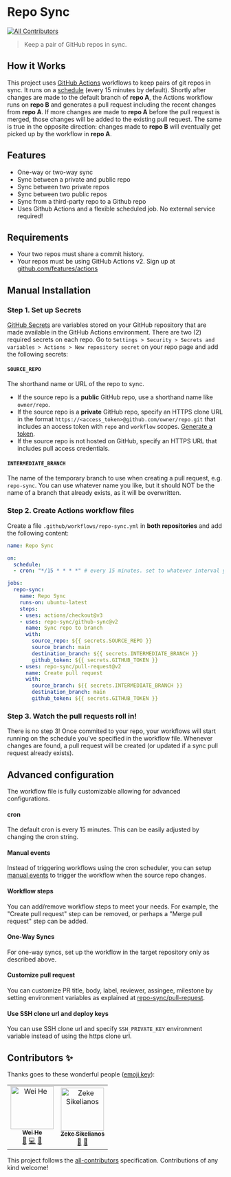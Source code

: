 # Repo Sync
[![All Contributors](https://img.shields.io/badge/all_contributors-2-orange.svg?style=flat-square)](#contributors)

> Keep a pair of GitHub repos in sync.

## How it Works

This project uses [GitHub Actions](https://github.com/features/actions) workflows to keep pairs of git repos in sync. It runs on a [schedule](#cron) (every 15 minutes by default). Shortly after changes are made to the default branch of **repo A**, the Actions workflow runs on **repo B** and generates a pull request including the recent changes from **repo A**. If more changes are made to **repo A** before the pull request is merged, those changes will be added to the existing pull request. The same is true in the opposite direction: changes made to **repo B** will eventually get picked up by the workflow in **repo A**. 

## Features

- One-way or two-way sync
- Sync between a private and public repo
- Sync between two private repos
- Sync between two public repos
- Sync from a third-party repo to a Github repo
- Uses Github Actions and a flexible scheduled job. No external service required!

## Requirements

- Your two repos must share a commit history.
- Your repos must be using GitHub Actions v2. Sign up at [github.com/features/actions](https://github.com/features/actions)

## Manual Installation

### Step 1. Set up Secrets

[GitHub Secrets] are variables stored on your GitHub repository that are made available in the GitHub Actions environment. There are two (2) required secrets on each repo. Go to `Settings > Security > Secrets and variables > Actions > New repository secret` on your repo page and add the following secrets:

#### `SOURCE_REPO`

The shorthand name or URL of the repo to sync.

- If the source repo is a **public** GitHub repo, use a shorthand name like `owner/repo`.
- If the source repo is a **private** GitHub repo, specify an HTTPS clone URL in the format `https://<access_token>@github.com/owner/repo.git` that includes an access token with `repo` and `workflow` scopes. [Generate a token](https://github.com/settings/tokens/new?description=repo-sync&scopes=repo,workflow).
- If the source repo is not hosted on GitHub, specify an HTTPS URL that includes pull access credentials.


#### `INTERMEDIATE_BRANCH`

The name of the temporary branch to use when creating a pull request, e.g. `repo-sync`. You can use whatever name you like, but it should NOT be the name of a branch that already exists, as it will be overwritten.

### Step 2. Create Actions workflow files

Create a file `.github/workflows/repo-sync.yml` in **both repositories** and add the following content:

```yaml
name: Repo Sync

on:
  schedule: 
  - cron: "*/15 * * * *" # every 15 minutes. set to whatever interval you like

jobs:
  repo-sync:
    name: Repo Sync
    runs-on: ubuntu-latest
    steps:
    - uses: actions/checkout@v3
    - uses: repo-sync/github-sync@v2
      name: Sync repo to branch
      with:
        source_repo: ${{ secrets.SOURCE_REPO }}
        source_branch: main
        destination_branch: ${{ secrets.INTERMEDIATE_BRANCH }}
        github_token: ${{ secrets.GITHUB_TOKEN }}
    - uses: repo-sync/pull-request@v2
      name: Create pull request
      with:
        source_branch: ${{ secrets.INTERMEDIATE_BRANCH }}
        destination_branch: main
        github_token: ${{ secrets.GITHUB_TOKEN }}
```

### Step 3. Watch the pull requests roll in!

There is no step 3! Once commited to your repo, your workflows will start running on the schedule you've specified in the workflow file. Whenever changes are found, a pull request will be created (or updated if a sync pull request already exists).

## Advanced configuration

The workflow file is fully customizable allowing for advanced configurations.

#### cron

The default cron is every 15 minutes. This can be easily adjusted by changing the cron string.

#### Manual events

Instead of triggering workflows using the cron scheduler, you can setup [manual events](https://help.github.com/en/articles/events-that-trigger-workflows#manual-events) to trigger the workflow when the source repo changes.

#### Workflow steps

You can add/remove workflow steps to meet your needs. For example, the "Create pull request" step can be removed, or perhaps a "Merge pull request" step can be added.

#### One-Way Syncs

For one-way syncs, set up the workflow in the target repository only as described above.

#### Customize pull request

You can customize PR title, body, label, reviewer, assingee, milestone by setting environment variables as explained at [repo-sync/pull-request](https://github.com/repo-sync/pull-request#advanced-options).

#### Use SSH clone url and deploy keys

You can use SSH clone url and specify `SSH_PRIVATE_KEY` environment variable instead of using the https clone url.
## Contributors ✨

Thanks goes to these wonderful people ([emoji key](https://allcontributors.org/docs/en/emoji-key)):

<!-- ALL-CONTRIBUTORS-LIST:START - Do not remove or modify this section -->
<!-- prettier-ignore -->
<table>
  <tr>
    <td align="center"><a href="https://whe.me"><img src="https://avatars3.githubusercontent.com/u/5880908?v=4" width="100px;" alt="Wei He"/><br /><sub><b>Wei He</b></sub></a><br /><a href="#design-wei" title="Design">🎨</a> <a href="https://github.com/repo-sync/repo-sync/commits?author=wei" title="Code">💻</a> <a href="https://github.com/repo-sync/repo-sync/commits?author=wei" title="Documentation">📖</a></td>
    <td align="center"><a href="http://zeke.sikelianos.com"><img src="https://avatars1.githubusercontent.com/u/2289?v=4" width="100px;" alt="Zeke Sikelianos"/><br /><sub><b>Zeke Sikelianos</b></sub></a><br /><a href="https://github.com/repo-sync/repo-sync/commits?author=zeke" title="Documentation">📖</a> <a href="#ideas-zeke" title="Ideas, Planning, & Feedback">🤔</a></td>
  </tr>
</table>

<!-- ALL-CONTRIBUTORS-LIST:END -->

This project follows the [all-contributors](https://github.com/all-contributors/all-contributors) specification. Contributions of any kind welcome!


[GitHub Secrets]: https://help.github.com/en/actions/configuring-and-managing-workflows/using-variables-and-secrets-in-a-workflow
[Actions workflow file]: https://help.github.com/en/articles/configuring-a-workflow
